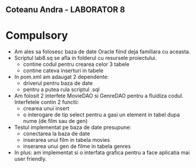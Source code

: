 ## Coteanu Andra - LABORATOR 8 

# Compulsory

* Am ales sa folosesc baza de date Oracle fiind deja familiara cu aceasta.
* Scriptul lab8.sq se afla in folderul cu resursele proiectului.
  * contine codul pentru crearea celor 3 tabele
  * contine cateva inserturi in tabele 
* In pom.xml am adaugat 2 dependente:
  * driverul pentru baza de date
  * pentru a putea rula scriptul .sql
* Am folosit 2 interfete MovieDAO si GenreDAO pentru a fluidiza codul. Interfetele contin 2 functii:
  * crearea unui insert
  * o interogare de tip select pentru a gasi un element in tabel dupa nume (de film sau de gen)
* Testul implementat pe baza de date presupune:
  * conectarea la baza de date
  * inserarea unui film in tabela movies
  * inserarea unui gen de filme in tabela genres
* In plus: am implementat si o interfata grafica pentru a face aplicatia mai user friendly.

